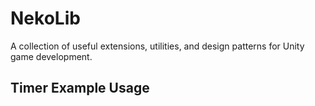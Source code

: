 # NekoLib

A collection of useful extensions, utilities, and design patterns for Unity
game development.

## Timer Example Usage

```csharp

```
